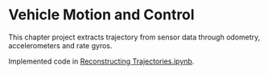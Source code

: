# Vehicle Motion and Control
This chapter project extracts trajectory from sensor data through odometry, accelerometers and rate gyros.

Implemented code in [Reconstructing Trajectories.ipynb](https://github.com/rahulsharma16/Intro-to-Self-Driving-Cars/blob/master/6.Vehicle%20Motion%20and%20Control/Reconstructing%20Trajectories.ipynb).
